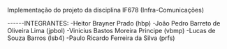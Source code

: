 Implementação do projeto da disciplina IF678 (Infra-Comunicações)

------INTEGRANTES:
-Heitor Brayner Prado (hbp)
-João Pedro Barreto de Oliveira Lima (jpbol)
-Vinicius Bastos Moreira Principe (vbmp)
-Lucas de Souza Barros (lsb4)
-Paulo Ricardo Ferreira da Silva (prfs)

